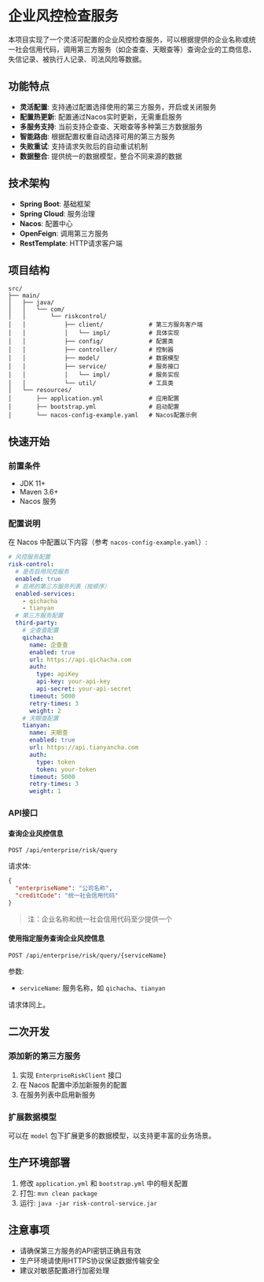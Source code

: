 # 企业风控检查服务

本项目实现了一个灵活可配置的企业风控检查服务，可以根据提供的企业名称或统一社会信用代码，调用第三方服务（如企查查、天眼查等）查询企业的工商信息、失信记录、被执行人记录、司法风险等数据。

## 功能特点

- **灵活配置**: 支持通过配置选择使用的第三方服务，开启或关闭服务
- **配置热更新**: 配置通过Nacos实时更新，无需重启服务
- **多服务支持**: 当前支持企查查、天眼查等多种第三方数据服务
- **智能路由**: 根据配置权重自动选择可用的第三方服务
- **失败重试**: 支持请求失败后的自动重试机制
- **数据整合**: 提供统一的数据模型，整合不同来源的数据

## 技术架构

- **Spring Boot**: 基础框架
- **Spring Cloud**: 服务治理
- **Nacos**: 配置中心
- **OpenFeign**: 调用第三方服务
- **RestTemplate**: HTTP请求客户端

## 项目结构

```
src/
├── main/
│   ├── java/
│   │   └── com/
│   │       └── riskcontrol/
│   │           ├── client/             # 第三方服务客户端
│   │           │   └── impl/           # 具体实现
│   │           ├── config/             # 配置类
│   │           ├── controller/         # 控制器
│   │           ├── model/              # 数据模型
│   │           ├── service/            # 服务接口
│   │           │   └── impl/           # 服务实现
│   │           └── util/               # 工具类
│   └── resources/
│       ├── application.yml             # 应用配置
│       ├── bootstrap.yml               # 启动配置
│       └── nacos-config-example.yaml   # Nacos配置示例
```

## 快速开始

### 前置条件

- JDK 11+
- Maven 3.6+
- Nacos 服务

### 配置说明

在 Nacos 中配置以下内容（参考 `nacos-config-example.yaml`）:

```yaml
# 风控服务配置
risk-control:
  # 是否启用风控服务
  enabled: true
  # 启用的第三方服务列表（按顺序）
  enabled-services:
    - qichacha
    - tianyan
  # 第三方服务配置
  third-party:
    # 企查查配置
    qichacha:
      name: 企查查
      enabled: true
      url: https://api.qichacha.com
      auth:
        type: apiKey
        api-key: your-api-key
        api-secret: your-api-secret
      timeout: 5000
      retry-times: 3
      weight: 2
    # 天眼查配置
    tianyan:
      name: 天眼查
      enabled: true
      url: https://api.tianyancha.com
      auth:
        type: token
        token: your-token
      timeout: 5000
      retry-times: 3
      weight: 1
```

### API接口

#### 查询企业风控信息

```
POST /api/enterprise/risk/query
```

请求体:

```json
{
  "enterpriseName": "公司名称",
  "creditCode": "统一社会信用代码"
}
```

> 注：企业名称和统一社会信用代码至少提供一个

#### 使用指定服务查询企业风控信息

```
POST /api/enterprise/risk/query/{serviceName}
```

参数:
- `serviceName`: 服务名称，如 `qichacha`、`tianyan`

请求体同上。

## 二次开发

### 添加新的第三方服务

1. 实现 `EnterpriseRiskClient` 接口
2. 在 Nacos 配置中添加新服务的配置
3. 在服务列表中启用新服务

### 扩展数据模型

可以在 `model` 包下扩展更多的数据模型，以支持更丰富的业务场景。

## 生产环境部署

1. 修改 `application.yml` 和 `bootstrap.yml` 中的相关配置
2. 打包: `mvn clean package`
3. 运行: `java -jar risk-control-service.jar`

## 注意事项

- 请确保第三方服务的API密钥正确且有效
- 生产环境请使用HTTPS协议保证数据传输安全
- 建议对敏感配置进行加密处理 
